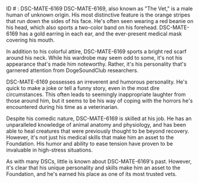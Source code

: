 ID # : DSC-MATE-6169
DSC-MATE-6169, also known as "The Vet," is a male human of unknown origin. His most distinctive feature is the orange stripes that run down the sides of his face. He's often seen wearing a red beanie on his head, which also sports a two-color band on his forehead. DSC-MATE-6169 has a gold earring in each ear, and the ever-present medical mask covering his mouth.

In addition to his colorful attire, DSC-MATE-6169 sports a bright red scarf around his neck. While his wardrobe may seem odd to some, it's not his appearance that's made him noteworthy. Rather, it's his personality that's garnered attention from DogeSoundClub researchers.

DSC-MATE-6169 possesses an irreverent and humorous personality. He's quick to make a joke or tell a funny story, even in the most dire circumstances. This often leads to seemingly inappropriate laughter from those around him, but it seems to be his way of coping with the horrors he's encountered during his time as a veterinarian.

Despite his comedic nature, DSC-MATE-6169 is skilled at his job. He has an unparalleled knowledge of animal anatomy and physiology, and has been able to heal creatures that were previously thought to be beyond recovery. However, it's not just his medical skills that make him an asset to the Foundation. His humor and ability to ease tension have proven to be invaluable in high-stress situations.

As with many DSCs, little is known about DSC-MATE-6169's past. However, it's clear that his unique personality and skills make him an asset to the Foundation, and he's earned his place as one of its most trusted vets.